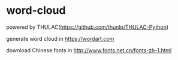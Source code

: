 # word-cloud
powered by THULAC(https://github.com/thunlp/THULAC-Python)

generate word cloud in https://wordart.com

download Chinese fonts in http://www.fonts.net.cn/fonts-zh-1.html
